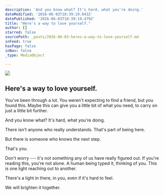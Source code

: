 ```yaml
---
description: 'And you know what? It’s hard, what you’re doing.'
dateModified: '2016-06-03T18:39:19.043Z'
datePublished: '2016-06-03T18:39:19.479Z'
title: "Here's a way to love yourself."
author: []
starred: false
sourcePath: _posts/2016-06-03-heres-a-way-to-love-yourself.md
inFeed: true
hasPage: false
inNav: false
_type: MediaObject

---
```

<article style=""><img src="https://the-grid-user-content.s3-us-west-2.amazonaws.com/7a2bdb5f-3843-4788-a880-2021f20a57c4.jpg" /><h1>Here's a way to love yourself.</h1><p>You've been through a lot. You weren't expecting to find a friend, but you found this. Maybe this can give you a little bit of what you need, to carry on just a little bit further.</p></article>

And you know what? It's hard, what you're doing.

There isn't anyone who really understands. That's part of being here.

But there is someone who knows the next step.

That's you.

Don't worry --- it's not something any of us have really figured out. If you're reading this, you're not alone. A human being typed it, thinking of you. This is one light reaching out to another.

There's a light in there, in you, even if it's hard to feel.

We will brighten it together.